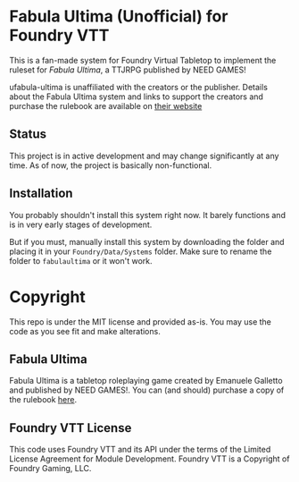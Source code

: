 # Fabula Ultima (Unofficial) for Foundry VTT

This is a fan-made system for Foundry Virtual Tabletop to implement the ruleset for _Fabula Ultima_, a TTJRPG published by NEED GAMES!

ufabula-ultima is unaffiliated with the creators or the publisher. Details about the Fabula Ultima system and links to support the creators and purchase the rulebook are available on [their website](https://www.needgames.it/fabula-ultima-en/)

## Status

This project is in active development and may change significantly at any time. As of now, the project is basically non-functional.

## Installation

You probably shouldn't install this system right now. It barely functions and is in very early stages of development.

But if you must, manually install this system by downloading the folder and placing it in your `Foundry/Data/Systems` folder. Make sure to rename the folder to `fabulaultima` or it won't work.

# Copyright

This repo is under the MIT license and provided as-is. You may use the code as you see fit and make alterations.

## Fabula Ultima

Fabula Ultima is a tabletop roleplaying game created by Emanuele Galletto and published by NEED GAMES!. You can (and should) purchase a copy of the rulebook [here](https://www.drivethrurpg.com/product/410108/Fabula-Ultima-TTJRPG).

## Foundry VTT License

This code uses Foundry VTT and its API under the terms of the Limited License Agreement for Module Development. Foundry VTT is a Copyright of Foundry Gaming, LLC.
